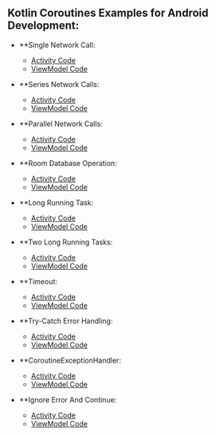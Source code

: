 ## Kotlin Coroutines Examples for Android Development:
* **Single Network Call:
    * [Activity Code](app/src/main/java/com/example/ajay/corotines/base/retrofit/single/SingleNetworkCallActivity.kt)
    * [ViewModel Code](app/src/main/java/com/example/ajay/corotines/base/retrofit/single/SingleNetworkCallViewModel.kt)
 
* **Series Network Calls:
    * [Activity Code](app/src/main/java/com/example/ajay/corotines/base/retrofit/series/SeriesNetworkCallsActivity.kt)
    * [ViewModel Code](app/src/main/java/com/example/ajay/corotines/base/retrofit/series/SeriesNetworkCallsViewModel.kt)
    
* **Parallel Network Calls:
    * [Activity Code](app/src/main/java/com/example/ajay/corotines/base/retrofit/parallel/ParallelNetworkCallsActivity.kt)
    * [ViewModel Code](app/src/main/java/com/example/ajay/corotines/base/retrofit/parallel/ParallelNetworkCallsViewModel.kt)
    
* **Room Database Operation:
    * [Activity Code](app/src/main/java/com/example/ajay/corotines/base/room/RoomDBActivity.kt)
    * [ViewModel Code](app/src/main/java/com/example/ajay/corotines/base/room/RoomDBViewModel.kt) 

* **Long Running Task:
    * [Activity Code](app/src/main/java/com/example/ajay/corotines/base/task/onetask/LongRunningTaskActivity.kt)
    * [ViewModel Code](app/src/main/java/com/example/ajay/corotines/base/task/onetask/LongRunningTaskViewModel.kt) 
    
* **Two Long Running Tasks:
    * [Activity Code](app/src/main/java/com/example/ajay/corotines/base/task/twotasks/TwoLongRunningTasksActivity.kt)
    * [ViewModel Code](app/src/main/java/com/example/ajay/corotines/base/task/twotasks/TwoLongRunningTasksViewModel.kt)     

* **Timeout:
    * [Activity Code](app/src/main/java/com/example/ajay/corotines/base/timeout/TimeoutActivity.kt)
    * [ViewModel Code](app/src/main/java/com/example/ajay/corotines/base/timeout/TimeoutViewModel.kt) 
    
* **Try-Catch Error Handling:
    * [Activity Code](app/src/main/java/com/example/ajay/corotines/base/errorhandling/trycatch/TryCatchActivity.kt)
    * [ViewModel Code](app/src/main/java/com/example/ajay/corotines/base/errorhandling/trycatch/TryCatchViewModel.kt)    

* **CoroutineExceptionHandler:
    * [Activity Code](app/src/main/java/com/example/ajay/corotines/base/errorhandling/exceptionhandler/ExceptionHandlerActivity.kt)
    * [ViewModel Code](app/src/main/java/com/example/ajay/corotines/base/errorhandling/exceptionhandler/ExceptionHandlerViewModel.kt)      

* **Ignore Error And Continue:
    * [Activity Code](app/src/main/java/com/example/ajay/corotines/base/errorhandling/supervisor/IgnoreErrorAndContinueActivity.kt)
    * [ViewModel Code](app/src/main/java/com/example/ajay/corotines/base/errorhandling/supervisor/IgnoreErrorAndContinueViewModel.kt)   
